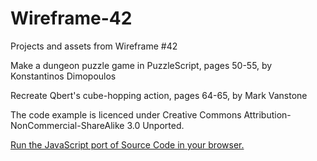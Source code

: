 # Wireframe-42
Projects and assets from Wireframe #42

Make a dungeon puzzle game in PuzzleScript, pages 50-55, by Konstantinos Dimopoulos

Recreate Qbert's cube-hopping action, pages 64-65, by Mark Vanstone

The code example is licenced under Creative Commons Attribution-NonCommercial-ShareAlike 3.0 Unported.

[Run the JavaScript port of Source Code in your browser.](https://thisarray.github.io/Wireframe-42/source-code-qbert/qbert.html)
